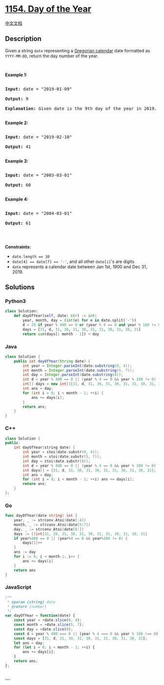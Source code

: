 # [1154. Day of the Year](https://leetcode.com/problems/day-of-the-year)

[中文文档](/solution/1100-1199/1154.Day%20of%20the%20Year/README.md)

## Description

<p>Given a string <code>date</code> representing a <a href="https://en.wikipedia.org/wiki/Gregorian_calendar" target="_blank">Gregorian&nbsp;calendar</a> date formatted as <code>YYYY-MM-DD</code>, return the day number of the year.</p>

<p>&nbsp;</p>

<p><strong>Example 1:</strong></p>

<pre>

<strong>Input:</strong> date = &quot;2019-01-09&quot;

<strong>Output:</strong> 9

<strong>Explanation:</strong> Given date is the 9th day of the year in 2019.

</pre>

<p><strong>Example 2:</strong></p>

<pre>

<strong>Input:</strong> date = &quot;2019-02-10&quot;

<strong>Output:</strong> 41

</pre>

<p><strong>Example 3:</strong></p>

<pre>

<strong>Input:</strong> date = &quot;2003-03-01&quot;

<strong>Output:</strong> 60

</pre>

<p><strong>Example 4:</strong></p>

<pre>

<strong>Input:</strong> date = &quot;2004-03-01&quot;

<strong>Output:</strong> 61

</pre>

<p>&nbsp;</p>

<p><strong>Constraints:</strong></p>

<ul>
	<li><code>date.length == 10</code></li>
	<li><code>date[4] == date[7] == &#39;-&#39;</code>, and all other <code>date[i]</code>&#39;s are digits</li>
	<li><code>date</code> represents a calendar date between Jan 1st, 1900 and Dec 31, 2019.</li>
</ul>

## Solutions

<!-- tabs:start -->

### **Python3**

```python
class Solution:
    def dayOfYear(self, date: str) -> int:
        year, month, day = (int(e) for e in date.split('-'))
        d = 29 if year % 400 == 0 or (year % 4 == 0 and year % 100 != 0) else 28
        days = [31, d, 31, 30, 31, 30, 31, 31, 30, 31, 30, 31]
        return sum(days[: month - 1]) + day
```

### **Java**

```java
class Solution {
    public int dayOfYear(String date) {
        int year = Integer.parseInt(date.substring(0, 4));
        int month = Integer.parseInt(date.substring(5, 7));
        int day = Integer.parseInt(date.substring(8));
        int d = year % 400 == 0 || (year % 4 == 0 && year % 100 != 0) ? 29 : 28;
        int[] days = new int[]{31, d, 31, 30, 31, 30, 31, 31, 30, 31, 30, 31};
        int ans = day;
        for (int i = 0; i < month - 1; ++i) {
            ans += days[i];
        }
        return ans;
    }
}
```

### **C++**

```cpp
class Solution {
public:
    int dayOfYear(string date) {
        int year = stoi(date.substr(0, 4));
        int month = stoi(date.substr(5, 7));
        int day = stoi(date.substr(8));
        int d = year % 400 == 0 || (year % 4 == 0 && year % 100 != 0) ? 29 : 28;
        int days[] = {31, d, 31, 30, 31, 30, 31, 31, 30, 31, 30, 31};
        int ans = day;
        for (int i = 0; i < month - 1; ++i) ans += days[i];
        return ans;
    }
};
```

### **Go**

```go
func dayOfYear(date string) int {
	year, _ := strconv.Atoi(date[:4])
	month, _ := strconv.Atoi(date[5:7])
	day, _ := strconv.Atoi(date[8:])
	days := []int{31, 28, 31, 30, 31, 30, 31, 31, 30, 31, 30, 31}
	if year%400 == 0 || (year%4 == 0 && year%100 != 0) {
		days[1]++
	}
	ans := day
	for i := 0; i < month-1; i++ {
		ans += days[i]
	}
	return ans
}
```

### **JavaScript**

```js
/**
 * @param {string} date
 * @return {number}
 */
var dayOfYear = function(date) {
    const year = +date.slice(0, 4);
    const month = +date.slice(5, 7);
    const day = +date.slice(8);
    const d = year % 400 === 0 || (year % 4 === 0 && year % 100 !== 0) ? 29 : 28;
    const days = [31, d, 31, 30, 31, 30, 31, 31, 30, 31, 30, 31];
    let ans = day;
    for (let i = 0; i < month - 1; ++i) {
        ans += days[i];
    }
    return ans;
};
```

### **...**

```

```

<!-- tabs:end -->
